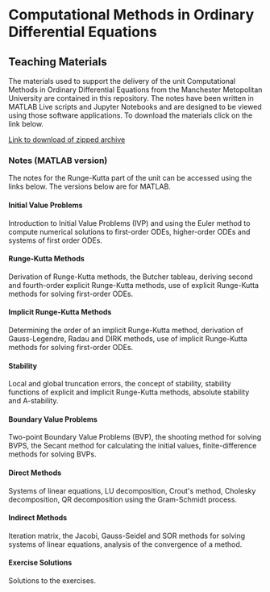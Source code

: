 # Computational Methods in Ordinary Differential Equations

## Teaching Materials

The materials used to support the delivery of the unit Computational Methods in Ordinary Differential Equations from the Manchester Metopolitan University are contained in this repository. The notes have been written in MATLAB Live scripts and Jupyter Notebooks and are designed to be viewed using those software applications. To download the materials click on the link below.

[Link to download of zipped archive](https://github.com/drjonshiach/ODEs/archive/master.zip)


### Notes (MATLAB version)

The notes for the Runge-Kutta part of the unit can be accessed using the links below. The versions below are for MATLAB.

#### Initial Value Problems
Introduction to Initial Value Problems (IVP) and using the Euler method to compute numerical solutions to first-order ODEs, higher-order ODEs and systems of first order ODEs.

#### Runge-Kutta Methods
Derivation of Runge-Kutta methods, the Butcher tableau, deriving second and fourth-order explicit Runge-Kutta methods, use of explicit Runge-Kutta methods for solving first-order ODEs.

#### Implicit Runge-Kutta Methods
Determining the order of an implicit Runge-Kutta method, derivation of Gauss-Legendre, Radau and DIRK methods, use of implicit Runge-Kutta methods for solving first-order ODEs.

#### Stability
Local and global truncation errors, the concept of stability, stability functions of explicit and implicit Runge-Kutta methods, absolute stability and A-stability.

#### Boundary Value Problems
Two-point Boundary Value Problems (BVP), the shooting method for solving BVPS, the Secant method for calculating the initial values, finite-difference methods for solving BVPs.

#### Direct Methods
Systems of linear equations, LU decomposition, Crout's method, Cholesky decomposition, QR decomposition using the Gram-Schmidt process.

#### Indirect Methods
Iteration matrix, the Jacobi, Gauss-Seidel and SOR methods for solving systems of linear equations, analysis of the convergence of a method.

#### Exercise Solutions
Solutions to the exercises.